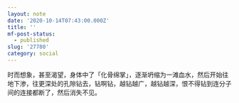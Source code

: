 ```yaml
---
layout: note
date: '2020-10-14T07:43:00.000Z'
title: ''
mf-post-status:
  - published
slug: '27780'
category: social
---
```

时而想象，甚至渴望，身体中了「化骨绵掌」，逐渐坍缩为一滩血水，然后开始往地下渗，往更深处的孔隙钻去，钻啊钻，越钻越广，越钻越深，恨不得钻到连分子间的连接都断了，然后消失不见。
